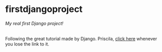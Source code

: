 # firstdjangoproject

###### My _real_ first Django project!

Following the great tutorial made by Django. Priscila, [click here](https://docs.djangoproject.com/en/2.2/intro/tutorial01/) whenever you lose the link to it.